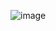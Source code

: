 ![image](https://user-images.githubusercontent.com/36649115/41806561-3082dace-7675-11e8-9ecf-543975fc9d89.png)
